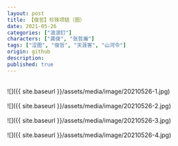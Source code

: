 ```yaml
---
layout: post
title: 【俊哲】珍珠项链（图）
date: 2021-05-26
categories: ["浪浪钉"]
characters: ["龚俊", "张哲瀚"]
tags: ["涩图", "俊哲", "天涯客", "山河令"]
origin: github
description: 
published: true
---
```


<br>
![]({{ site.baseurl }}/assets/media/image/20210526-1.jpg)
<br><br>
![]({{ site.baseurl }}/assets/media/image/20210526-2.jpg)
<br><br>
![]({{ site.baseurl }}/assets/media/image/20210526-3.jpg)
<br><br>
![]({{ site.baseurl }}/assets/media/image/20210526-4.jpg)
